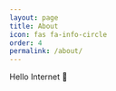 ```yaml
---
layout: page
title: About
icon: fas fa-info-circle
order: 4
permalink: /about/
---
```


Hello Internet 👋
